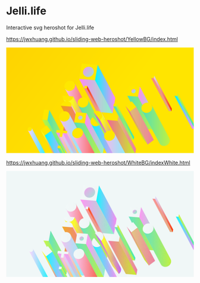 # Jelli.life

Interactive svg heroshot for Jelli.life

https://jwxhuang.github.io/sliding-web-heroshot/YellowBG/index.html

![heroshot](Assets/heroshot.png "heroshot")

https://jwxhuang.github.io/sliding-web-heroshot/WhiteBG/indexWhite.html


![heroshot](Assets/heroshot_white.png "heroshot")
